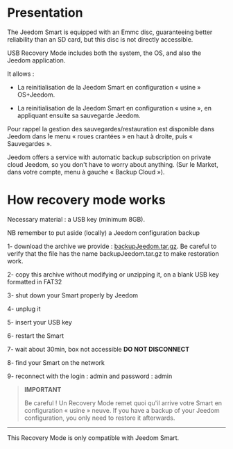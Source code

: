 Presentation
============

The Jeedom Smart is equipped with an Emmc disc, guaranteeing better reliability than an SD card, but this disc is not directly accessible.

USB Recovery Mode includes both the system, the OS, and also the Jeedom application.

It allows :

- La reinitialisation de la Jeedom Smart en configuration « usine » OS+Jeedom.

- La reinitialisation de la Jeedom Smart en configuration « usine », en appliquant ensuite sa sauvegarde Jeedom.

Pour rappel la gestion des sauvegardes/restauration est disponible dans Jeedom dans le menu « roues crantées » en haut à droite, puis « Sauvegardes ».

Jeedom offers a service with automatic backup subscription on private cloud Jeedom, so you don't have to worry about anything. (Sur le Market, dans votre compte, menu à gauche « Backup Cloud »).




How recovery mode works
===============================

Necessary material : a USB key (minimum 8GB).

NB remember to put aside (locally) a Jeedom configuration backup




1- download the archive we provide  : [backupJeedom.tar.gz](https://IFMJEEDOM.com/smart/backupJeedom.tar.gz). Be careful to verify that the file has the name backupJeedom.tar.gz to make restoration work.

2- copy this archive without modifying or unzipping it, on a blank USB key formatted in FAT32

3- shut down your Smart properly by Jeedom

4- unplug it

5- insert your USB key

6- restart the Smart

7- wait about 30min, box not accessible **DO NOT DISCONNECT**

8- find your Smart on the network

9- reconnect with the login : admin and password : admin

> **IMPORTANT**
>
>
> Be careful ! Un Recovery Mode remet quoi qu'il arrive votre Smart en configuration « usine » neuve. If you have a backup of your Jeedom configuration, you only need to restore it afterwards.
------------------------------------------------------------------------------------------------------------------------------------------------------------------------------------------------

This Recovery Mode is only compatible with Jeedom Smart.
